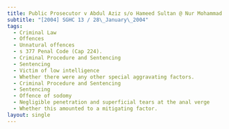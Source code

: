 ```yaml
---
title: Public Prosecutor v Abdul Aziz s/o Hameed Sultan @ Nur Mohammad Hafeez
subtitle: "[2004] SGHC 13 / 28\_January\_2004"
tags:
  - Criminal Law
  - Offences
  - Unnatural offences
  - s 377 Penal Code (Cap 224).
  - Criminal Procedure and Sentencing
  - Sentencing
  - Victim of low intelligence
  - Whether there were any other special aggravating factors.
  - Criminal Procedure and Sentencing
  - Sentencing
  - Offence of sodomy
  - Negligible penetration and superficial tears at the anal verge
  - Whether this amounted to a mitigating factor.
layout: single
---
```


